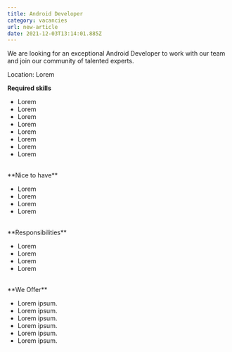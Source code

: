 ```yaml
---
title: Android Developer
category: vacancies
url: new-article
date: 2021-12-03T13:14:01.885Z
---
```


We are looking for an exceptional Android Developer to work
with our team and join our community of talented experts.

Location: Lorem

**Required skills**

- Lorem
- Lorem
- Lorem
- Lorem
- Lorem
- Lorem
- Lorem
- Lorem
<br>
**Nice to have**

- Lorem
- Lorem
- Lorem
- Lorem 
<br>
**Responsibilities**

- Lorem
- Lorem
- Lorem
- Lorem
<br>
**We Offer**

- Lorem ipsum.
- Lorem ipsum.
- Lorem ipsum.
- Lorem ipsum.
- Lorem ipsum.
- Lorem ipsum.

